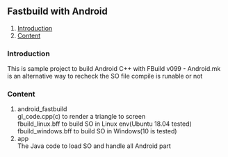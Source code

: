 Fastbuild with Android
---

1. [Introduction](#introduction)
2. [Content](#content)

### Introduction
This is sample project to build Android C++ with FBuild v099 - Android.mk is an alternative way to recheck the SO file compile is runable or not

### Content
1. android_fastbuild  
gl_code.cpp(c) to render a triangle to screen  
fbuild_linux.bff to build SO in Linux env(Ubuntu 18.04 tested)  
fbuild_windows.bff to build SO in Windows(10 is tested)
2. app  
The Java code to load SO and handle all Android part
